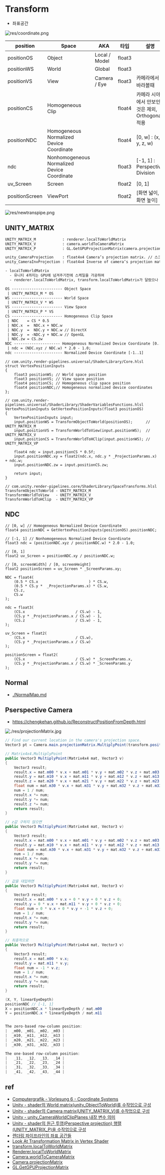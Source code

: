 # Transform

- 좌표공간

![res/coordinate.png](../res/coordinate.png)

| position       | Space                                       | AKA           | 타입   | 설명                                              |
|----------------|---------------------------------------------|---------------|--------|---------------------------------------------------|
| positionOS     | Object                                      | Local / Model | float3 |                                                   |
| positionWS     | World                                       | Global        | float3 |                                                   |
| positionVS     | View                                        | Camera / Eye  | float3 | 카메라에서 바라볼때                               |
| positionCS     | Homogeneous Clip                            |               | float4 | 카메라 시야에서 안보인 것은 제외, Orthogonal 적용 |
| positionNDC    | Homogeneous Normalized Device Coordinate    |               | float4 | [0, w]  : (x, y, z, w)                            |
| ndc            | Nonhomogeneous Normalized Device Coordinate |               | float3 | [-1, 1] : Perspective Division                    |
| uv_Screen      | Screen                                      |               | float2 | [0, 1]                                            |
| positionScreen | ViewPort                                    |               | float2 | [화면 넓이, 화면 높이]                            |

![res/newtranspipe.png](../res/newtranspipe.png)

## UNITY_MATRIX

``` txt
UNITY_MATRIX_M            : renderer.localToWorldMatrix
UNITY_MATRIX_V            : camera.worldToCameraMatrix
UNITY_MATRIX_P            : GL.GetGPUProjectionMatrix(camera.projectionMatrix, false);

unity_CameraProjection    : float4x4 Camera’s projection matrix. // 스크린 공간 그리기
unity_CameraInvProjection : float4x4 Inverse of camera’s projection matrix.

- localToWorldMatrix
  - 유니티 4까지는 GPU에 넘겨주기전에 스케일을 가공하여
  - renderer.localToWorldMatrix, transform.localToWorldMatrix가 달랐으나 지금은 같음.
```

``` txt
OS ----------------------- Object Space
 | UNITY_MATRIX_M * OS
WS ----------------------- World Space
 | UNITY_MATRIX_V * WS
VS ----------------------- View Space
 | UNITY_MATRIX_P * VS
CS ----------------------- Homogeneous Clip Space
 | NDC    = CS * 0.5
 | NDC.x  =  NDC.x + NDC.w
 | NDC.y  =  NDC.y + NDC.w // DirectX
 | NDC.y  = -NDC.y + NDC.w // OpenGL
 | NDC.zw = CS.zw
NDC --------------------- Homogeneous Normalized Device Coordinate [0..w]
 | ndc = (NDC.xyz / NDC.w) * 2.0 - 1.0;
ndc ---------------------- Normalized Device Coordinate [-1..1]
```

``` hlsl
// com.unity.render-pipelines.universal/ShaderLibrary/Core.hlsl
struct VertexPositionInputs
{
    float3 positionWS; // World space position
    float3 positionVS; // View space position
    float4 positionCS; // Homogeneous clip space position
    float4 positionNDC;// Homogeneous normalized device coordinates
};

// com.unity.render-pipelines.universal/ShaderLibrary/ShaderVariablesFunctions.hlsl
VertexPositionInputs GetVertexPositionInputs(float3 positionOS)
{
    VertexPositionInputs input;
    input.positionWS = TransformObjectToWorld(positionOS);      // UNITY_MATRIX_M
    input.positionVS = TransformWorldToView(input.positionWS);  // UNITY_MATRIX_V
    input.positionCS = TransformWorldToHClip(input.positionWS); // UNITY_MATRIX_VP

    float4 ndc = input.positionCS * 0.5f;
    input.positionNDC.xy = float2(ndc.x, ndc.y * _ProjectionParams.x) + ndc.w;
    input.positionNDC.zw = input.positionCS.zw;

    return input;
}

// com.unity.render-pipelines.core/ShaderLibrary/SpaceTransforms.hlsl
TransformObjectToWorld - UNITY_MATRIX_M
TransformWorldToView   - UNITY_MATRIX_V
TransformWorldToHClip  - UNITY_MATRIX_VP
```

## NDC

``` hlsl
// [0, w] // Homogeneous Normalized Device Coordinate
float4 positionNDC = GetVertexPositionInputs(positionOS).positionNDC;

// [-1, 1] // Nonhomogeneous Normalized Device Coordinate
float3 ndc = (positionNDC.xyz / positionNDC.w) * 2.0 - 1.0;

// [0, 1]
float2 uv_Screen = positionNDC.xy / positionNDC.w;

// [0, screenWidth] / [0, screenHeight]
float2 positionScreen = uv_Screen * _ScreenParams.xy;
```

``` hlsl
NDC = float4(
    (0.5 * CS.x                       ) * CS.w,
    (0.5 * CS.y *  _ProjectionParams.x) * CS.w,
    CS.z,
    CS.w
);

ndc = float3(
    (CS.x                       / CS.w) - 1,
    (CS.y * _ProjectionParams.x / CS.w) - 1,
    (CS.z                       / CS.w) - 1,
);

uv_Screen = float2(
    (CS.x                       / CS.w),
    (CS.y * _ProjectionParams.x / CS.w)
);

positionScreen = float2(
    (CS.x                       / CS.w) * _ScreenParams.x,
    (CS.y * _ProjectionParams.x / CS.w) * _ScreenParams.y
);
```

## Normal

- [./NormalMap.md](../NormalMap.md)

## Pserspective Camera

- <https://chengkehan.github.io/ReconstructPositionFromDepth.html>

![./res/projectionMatrix.jpg](../res/projectionMatrix.jpg)

``` cs
// Find our current location in the camera's projection space.
Vector3 pt = Camera.main.projectionMatrix.MultiplyPoint(transform.position);

// Matrix4x4.MultiplyPoint
public Vector3 MultiplyPoint(Matrix4x4 mat, Vector3 v)
{
    Vector3 result;
    result.x = mat.m00 * v.x + mat.m01 * v.y + mat.m02 * v.z + mat.m03;
    result.y = mat.m10 * v.x + mat.m11 * v.y + mat.m12 * v.z + mat.m13;
    result.z = mat.m20 * v.x + mat.m21 * v.y + mat.m22 * v.z + mat.m23;
    float num = mat.m30 * v.x + mat.m31 * v.y + mat.m32 * v.z + mat.m33;
    num = 1 / num;
    result.x *= num;
    result.y *= num;
    result.z *= num;
    return result;
}

// z값 구하지 않으면
public Vector3 MultiplyPoint(Matrix4x4 mat, Vector3 v)
{
    Vector3 result;
    result.x = mat.m00 * v.x + mat.m01 * v.y + mat.m02 * v.z + mat.m03;
    result.y = mat.m10 * v.x + mat.m11 * v.y + mat.m12 * v.z + mat.m13;
    float num = mat.m30 * v.x + mat.m31 * v.y + mat.m32 * v.z + mat.m33;
    num = 1 / num;
    result.x *= num;
    result.y *= num;
    return result;
}

// 값을 대입하면
public Vector3 MultiplyPoint(Matrix4x4 mat, Vector3 v)
{
    Vector3 result;
    result.x = mat.m00 * v.x + 0 * v.y + 0 * v.z + 0;
    result.y = 0 * v.x + mat.m11 * v.y + 0 * v.z + 0;
    float num = 0 * v.x + 0 * v.y + -1 * v.z + 0;
    num = 1 / num;
    result.x *= num;
    result.y *= num;
    return result;
}

// 최종적으로
public Vector3 MultiplyPoint(Matrix4x4 mat, Vector3 v)
{
    Vector3 result;
    result.x = mat.m00 * v.x;
    result.y = mat.m11 * v.y;
    float num = -1 * v.z;
    num = 1 / num;
    result.x *= num;
    result.y *= num;
    return result;
}

(X, Y, linearEyeDepth)
positionNDC // [-1, 1]
X = positionNDC.x * linearEyeDepth / mat.m00
Y = positionNDC.x * linearEyeDepth / mat.m11


The zero-based row-column position:
|  _m00, _m01, _m02, _m03 |
|  _m10, _m11, _m12, _m13 |
|  _m20, _m21, _m22, _m23 |
|  _m30, _m31, _m32, _m33 |

The one-based row-column position:
|   _11,  _12,  _13,  _14 |
|   _21,  _22,  _23,  _24 |
|   _31,  _32,  _33,  _34 |
|   _41,  _42,  _43,  _44 |

```

## ref

- [Computergrafik - Vorlesung 6 - Coordinate Systems](https://www.youtube.com/watch?v=u_qKLcszwXA)
- [Unity - shader의 World matrix(unity_ObjectToWorld)를 수작업으로 구성](https://www.sysnet.pe.kr/2/0/11633)
- [Unity - shader의 Camera matrix(UNITY_MATRIX_V)를 수작업으로 구성](https://www.sysnet.pe.kr/2/0/11692)
- [Unity - unity_CameraWorldClipPlanes 내장 변수 의미](https://www.sysnet.pe.kr/2/0/11697)
- [Unity - shader의 원근 투영(Perspective projection) 행렬(UNITY_MATRIX_P)을 수작업으로 구성](https://www.sysnet.pe.kr/2/0/11695)
- [렌더링 파이프라인의 좌표 공간들](http://rapapa.net/?p=3531)
- [Look At Transformation Matrix in Vertex Shader](https://shahriyarshahrabi.medium.com/look-at-transformation-matrix-in-vertex-shader-81dab5f4fc4)
- [transform.localToWorldMatrix](https://docs.unity3d.com/ScriptReference/Transform-localToWorldMatrix.html)
- [Renderer.localToWorldMatrix](https://docs.unity3d.com/ScriptReference/Renderer-localToWorldMatrix.html)
- [Camera.worldToCameraMatrix](https://docs.unity3d.com/ScriptReference/Camera-worldToCameraMatrix.html)
- [Camera.projectionMatrix](https://docs.unity3d.com/ScriptReference/Camera-projectionMatrix.html)
- [GL.GetGPUProjectionMatrix](https://docs.unity3d.com/ScriptReference/GL.GetGPUProjectionMatrix.html)
